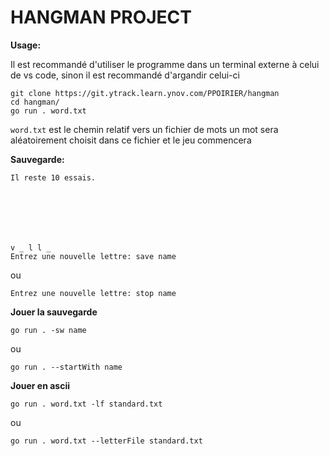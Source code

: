 # HANGMAN PROJECT

**Usage:**

Il est recommandé d'utiliser le programme dans un terminal externe à celui de vs code, sinon il est recommandé d'argandir celui-ci

```
git clone https://git.ytrack.learn.ynov.com/PPOIRIER/hangman
cd hangman/
go run . word.txt
```

``word.txt`` est le chemin relatif vers un fichier de mots
un mot sera aléatoirement choisit dans ce fichier et le jeu
commencera

**Sauvegarde:**
```
Il reste 10 essais.







v _ l l _ 
Entrez une nouvelle lettre: save name
```
ou
```
Entrez une nouvelle lettre: stop name
```

**Jouer la sauvegarde**
```
go run . -sw name
```
ou
```
go run . --startWith name
```

**Jouer en ascii**
```
go run . word.txt -lf standard.txt
```
ou
```
go run . word.txt --letterFile standard.txt
```